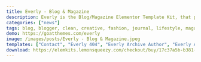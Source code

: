 ```yaml
---
title: Everly - Blog & Magazine
description: Everly is the Blog/Magazine Elementor Template Kit, that perfectly fits for any blogger needs. Everly’s clean & balanced layout make it best choice for bloggers. The Kit includes a lot of templates that are easy to edit using Elementor page builder for WordPress and has been optimized for use with the free Hello Elementor theme but may be used with most themes that support Elementor.
categories: ["news"]
tags: blog, blogger, clean, creative, fashion, journal, lifestyle, magazine, minimal, modern, newspaper, personal, travel, yellow
demo: https://goatthemes.com/everly
image: /images/posts/Everly - Blog & Magazine.jpeg
templates: ["Contact", "Everly 404", "Everly Archive Author", "Everly Archive Category", "Everly Footer 1", "Everly Footer 2", "Everly Header 1", "Everly Header 2", "Everly Offcanvas", "Everly Search Results", "Everly Single 1", "Faq", "Global", "Home 1", "Home 2", "Our Team"]
download: https://elemkits.lemonsqueezy.com/checkout/buy/17c37a5b-b381-4f17-aaee-a9fa49d9e7b4
---
```


